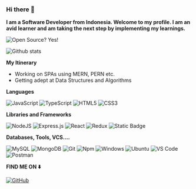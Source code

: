 ### Hi there :wave:

**I am a Software Developer from Indonesia. Welcome to my profile.
I am an avid learner and am taking the next step by implementing my learnings.**

![Open Source? Yes!](https://badgen.net/badge/Open%20Source%20%3F/Yes%21/blue?icon=github)

![Github stats](https://github-readme-stats.vercel.app/api?username=fatihmuhamadridho&include_all_commits=true&rank_icon=github)

**My Itinerary**

- Working on SPAs using MERN, PERN etc.
- Getting adept at Data Structures and Algorithms

**Languages**

<img alt="JavaScript" src="https://img.shields.io/badge/javascript%20-%23323330.svg?&style=for-the-badge&logo=javascript&logoColor=%23F7DF1E"/> <img alt="TypeScript" src="https://img.shields.io/badge/typescript%20-%23007ACC.svg?&style=for-the-badge&logo=typescript&logoColor=white"/> <img alt="HTML5" src="https://img.shields.io/badge/html5%20-%23E34F26.svg?&style=for-the-badge&logo=html5&logoColor=white"/> <img alt="CSS3" src="https://img.shields.io/badge/css3%20-%231572B6.svg?&style=for-the-badge&logo=css3&logoColor=white"/>

**Libraries and Frameworks**

<img alt="NodeJS" src="https://img.shields.io/badge/node.js%20-%2343853D.svg?&style=for-the-badge&logo=node.js&logoColor=white"/> <img alt="Express.js" src="https://img.shields.io/badge/express.js%20-%23404d59.svg?&style=for-the-badge"/> <img alt="React" src="https://img.shields.io/badge/react%20-%2320232a.svg?&style=for-the-badge&logo=react&logoColor=%2361DAFB"/> <img alt="Redux" src="https://img.shields.io/badge/redux%20-%23593d88.svg?&style=for-the-badge&logo=redux&logoColor=white"/> <img alt="Static Badge" src="https://img.shields.io/badge/MANTINE-%23339af0?style=for-the-badge&logo=mantine&logoColor=white">

**Databases, Tools, VCS....**

<img alt="MySQL" src="https://img.shields.io/badge/mysql-%2300f.svg?&style=for-the-badge&logo=mysql&logoColor=white"/> <img alt="MongoDB" src ="https://img.shields.io/badge/MongoDB-%234ea94b.svg?&style=for-the-badge&logo=mongodb&logoColor=white"/> <img alt="Git" src="https://img.shields.io/badge/git%20-%23F05033.svg?&style=for-the-badge&logo=git&logoColor=white"/> <img alt="Npm" src="https://img.shields.io/badge/npm-CB3837?style=for-the-badge&logo=npm&logoColor=white" /> <img alt="Windows" src="https://img.shields.io/badge/Windows-0078D6?style=for-the-badge&logo=windows&logoColor=white" /> <img alt="Ubuntu" src="https://img.shields.io/badge/Ubuntu-E95420?style=for-the-badge&logo=ubuntu&logoColor=white" /> <img alt="VS Code" src="https://img.shields.io/badge/Visual_Studio_Code-0078D4?style=for-the-badge&logo=visual%20studio%20code&logoColor=white" /> <img alt="Postman" src="https://img.shields.io/badge/Postman-FF6C37?style=for-the-badge&logo=postman&logoColor=red" />

**FIND ME ON ⬇️**

<a href="https://github.com/fatihmuhamadridho"><img alt="GitHub" src="https://img.shields.io/badge/github%20-%23121011.svg?&style=for-the-badge&logo=github&logoColor=white"/></a>
